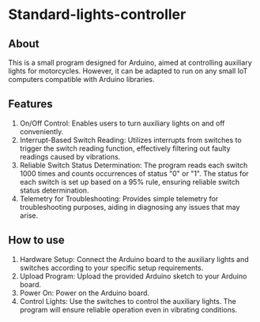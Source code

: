 # Standard-lights-controller
## About
This is a small program designed for Arduino, aimed at controlling auxiliary lights for motorcycles. However, it can be adapted to run on any small IoT computers compatible with Arduino libraries.
## Features
1. On/Off Control: Enables users to turn auxiliary lights on and off conveniently.
2. Interrupt-Based Switch Reading: Utilizes interrupts from switches to trigger the switch reading function, effectively filtering out faulty readings caused by vibrations.
3. Reliable Switch Status Determination: The program reads each switch 1000 times and counts occurrences of status "0" or "1". The status for each switch is set up based on a 95% rule, ensuring reliable switch status determination.
4. Telemetry for Troubleshooting: Provides simple telemetry for troubleshooting purposes, aiding in diagnosing any issues that may arise.

## How to use

1. Hardware Setup: Connect the Arduino board to the auxiliary lights and switches according to your specific setup requirements.
2. Upload Program: Upload the provided Arduino sketch to your Arduino board.
3. Power On: Power on the Arduino board.
4. Control Lights: Use the switches to control the auxiliary lights. The program will ensure reliable operation even in vibrating conditions.